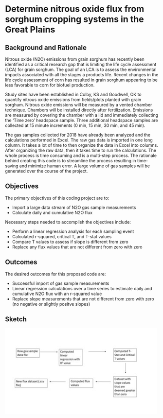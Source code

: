 # Determine nitrous oxide flux from sorghum cropping systems in the Great Plains

## Background and Rationale

Nitrous oxide (N2O) emissions from grain sorghum has recently been identified as a critical research gap that is limiting the life cycle assessment (LCA) for grain sorghum. The goal of an LCA is to assess the environmental impacts associated with all the stages a products life. Recent changes in the life cycle assessment of corn has resulted in grain sorghum appearing to be less favorable to corn for biofuel production.

Study sites have been established in Colby, KS and Goodwell, OK to quantify nitrous oxide emissions from fields/plots planted with grain sorghum. Nitrous oxide emissions will be measured by a vented chamber technique. Chambers will be installed directly after fertilization. Emissions are measured by covering the chamber with a lid and immediately collecting the ‘Time zero’ headspace sample. Three additional headspace samples are collected at 15 minute increments (0 min, 15 min, 30 min, and 45 min).

The gas samples collected for 2018 have already been analyzed and the calculations performed in Excel.  The raw gas data is imported in one long column. It takes a lot of time to then organize the data in Excel into columns. After organizing the raw data, then it takes time to run the calculations. The whole process is time consuming and is a multi-step process. The rationale behind creating this code is to streamline the process resulting in time-saving and minimize human error. A large volume of gas samples will be generated over the course of the project.

## Objectives

The primary objectives of this coding project are to:

- Import a large data stream of N2O gas sample measurements
- Calculate daily and cumulative N2O flux

Necessary steps needed to accomplish the objectives include:

- Perform a linear regression analysis for each sampling event
- Calculated r-squared, critical T, and T-stat values
- Compare T values to assess if slope is different from zero
- Replace any flux values that are not different from zero with zero

## Outcomes

The desired outcomes for this proposed code are:

- Successful import of gas sample measurements
- Linear regression calculations over a time series to estimate daily and cumulative N2O flux with an r-squared value
- Replace slope measurements that are not different from zero with zero (no negative or slightly positve slopes)

## Sketch

<img src="Sketch_rev.jpg" alt="sketch_image" width="500"/>



```python

```

